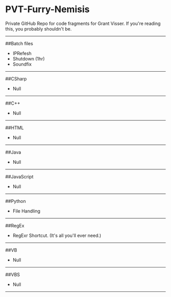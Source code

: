 PVT-Furry-Nemisis
======

Private GitHub Repo for code fragments for Grant Visser.
If you're reading this, you probably shouldn't be.

---

##Batch files
* IPRefesh
* Shutdown (1hr)
* Soundfix

---

##CSharp
* Null

---

##C++
* Null

---

##HTML
* Null

---

##Java
* Null

---

##JavaScript
* Null

---

##Python
* File Handling

---

##RegEx
* RegExr Shortcut. (It's all you'll ever need.)

---

##VB
* Null

---

##VBS
* Null

---
